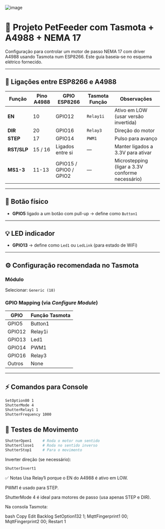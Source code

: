 ![image](https://github.com/user-attachments/assets/712fe52d-aa97-4563-a182-6d9866436fe2)


# 🐾 Projeto PetFeeder com Tasmota + A4988 + NEMA 17

Configuração para controlar um motor de passo NEMA 17 com driver A4988 usando Tasmota num ESP8266. Este guia baseia-se no esquema elétrico fornecido.

---

## 📌 Ligações entre ESP8266 e A4988

| Função     | Pino A4988 | GPIO ESP8266 | Tasmota Função | Observações                      |
|------------|------------|---------------|----------------|----------------------------------|
| **EN**     | 10         | GPIO12        | `Relay1i`      | Ativo em LOW (usar versão invertida) |
| **DIR**    | 20         | GPIO16        | `Relay3`       | Direção do motor                |
| **STEP**   | 17         | GPIO14        | `PWM1`         | Pulso para avanço               |
| **RST/SLP**| 15 / 16    | Ligados entre si | —            | Manter ligados a 3.3V para ativar |
| **MS1-3**  | 11-13      | GPIO15 / GPIO0 / GPIO2 | —    | Microstepping (ligar a 3.3V conforme necessário) |

---

## 🔘 Botão físico

- **GPIO5** ligado a um botão com pull-up → define como `Button1`

---

## 💡 LED indicador

- **GPIO13** → define como `Led1` ou `LedLink` (para estado de WiFi)

---

## ⚙️ Configuração recomendada no Tasmota

### Módulo
Selecionar: `Generic (18)`

### GPIO Mapping (via *Configure Module*)

| GPIO   | Função Tasmota |
|--------|----------------|
| GPIO5  | Button1        |
| GPIO12 | Relay1i        |
| GPIO13 | Led1           |
| GPIO14 | PWM1           |
| GPIO16 | Relay3         |
| Outros | None           |

---

## ⚡ Comandos para Console

```bash
SetOption80 1
ShutterMode 4
ShutterRelay1 1
ShutterFrequency 1000
```

## 🧪 Testes de Movimento
```bash
ShutterOpen1     # Roda o motor num sentido
ShutterClose1    # Roda no sentido inverso
ShutterStop1     # Para o movimento
```

Inverter direção (se necessário):
```bash
ShutterInvert1
```




✅ Notas
Usa Relay1i porque o EN do A4988 é ativo em LOW.

PWM1 é usado para STEP.

ShutterMode 4 é ideal para motores de passo (usa apenas STEP e DIR).




Na consola Tasmota:

bash
Copy
Edit
Backlog SetOption132 1; MqttFingerprint1 00; MqttFingerprint2 00; Restart 1
